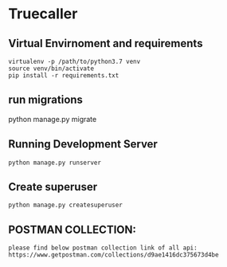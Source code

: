 Truecaller
=========

## Virtual Envirnoment and requirements

    virtualenv -p /path/to/python3.7 venv
    source venv/bin/activate
    pip install -r requirements.txt

## run migrations
   
   python manage.py migrate


## Running Development Server

    python manage.py runserver

## Create superuser
    python manage.py createsuperuser

   
## POSTMAN COLLECTION:
    please find below postman collection link of all api:
    https://www.getpostman.com/collections/d9ae1416dc375673d4be
